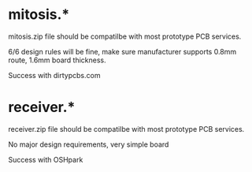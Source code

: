 # mitosis.*

mitosis.zip file should be compatilbe with most prototype PCB services.

6/6 design rules will be fine, make sure manufacturer supports 0.8mm route, 1.6mm board thickness.

Success with dirtypcbs.com

# receiver.*

receiver.zip file should be compatilbe with most prototype PCB services.

No major design requirements, very simple board

Success with OSHpark
